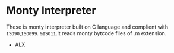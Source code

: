 Monty Interpreter   
=======================
These is monty interpreter built on C language and complient with ```ISO90```,```ISO099```. ```&ISO11```.it reads monty bytcode files
of .m extension.

- ALX
